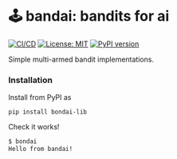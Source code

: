 # 🕹 bandai: bandits for ai

[![CI/CD](https://github.com/Arkadiy-Vladimirov/bandai/actions/workflows/ci-cd.yaml/badge.svg)](https://github.com/Arkadiy-Vladimirov/bandai/actions/workflows/ci-cd.yaml)
[![License: MIT](https://img.shields.io/badge/License-MIT-yellow.svg)](LICENSE)
[![PyPI version](https://img.shields.io/pypi/v/bandai-lib.svg)](https://pypi.org/project/bandai-lib/)

Simple multi-armed bandit implementations.

### Installation
Install from PyPI as
```
pip install bondai-lib
```
Check it works!
```bash
$ bondai
Hello from bandai!
```
